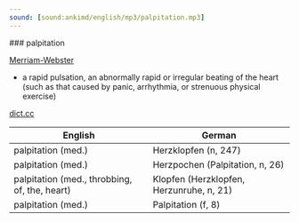 ```yaml
---
sound: [sound:ankimd/english/mp3/palpitation.mp3]
---
```


\### palpitation

[Merriam-Webster](https://www.merriam-webster.com/dictionary/palpitation)

- a rapid pulsation, an abnormally rapid or irregular beating of the heart (such as that caused by panic, arrhythmia, or strenuous physical exercise)

[dict.cc](https://www.dict.cc/palpitation)

| English        | German       |
| -------------- | ------------ |
| palpitation (med.) | Herzklopfen (n, 247) |
| palpitation (med.) | Herzpochen (Palpitation, n, 26) |
| palpitation (med., throbbing, of, the, heart) | Klopfen (Herzklopfen, Herzunruhe, n, 21) |
| palpitation (med.) | Palpitation (f, 8) |
